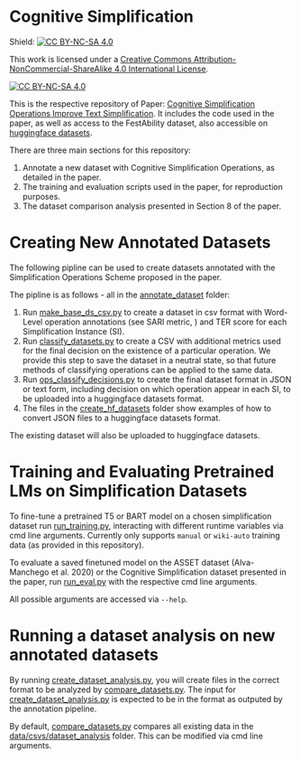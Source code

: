 # Cognitive Simplification
Shield: [![CC BY-NC-SA 4.0][cc-by-nc-sa-shield]][cc-by-nc-sa]

This work is licensed under a
[Creative Commons Attribution-NonCommercial-ShareAlike 4.0 International License][cc-by-nc-sa].

[![CC BY-NC-SA 4.0][cc-by-nc-sa-image]][cc-by-nc-sa]

[cc-by-nc-sa]: http://creativecommons.org/licenses/by-nc-sa/4.0/
[cc-by-nc-sa-image]: https://licensebuttons.net/l/by-nc-sa/4.0/88x31.png
[cc-by-nc-sa-shield]: https://img.shields.io/badge/License-CC%20BY--NC--SA%204.0-lightgrey.svg

This is the respective repository of Paper: [Cognitive Simplification Operations Improve Text Simplification](). It includes the code used in the paper, as well as access to the FestAbility dataset, also accessible on [huggingface datasets](https://huggingface.co/datasets/eytanc/FestAbilityTranscripts).

There are three main sections for this repository:
1. Annotate a new dataset with Cognitive Simplification Operations, as detailed in the paper.
2. The training and evaluation scripts used in the paper, for reproduction purposes.
3. The dataset comparison analysis presented in Section 8 of the paper.

 # Creating New Annotated Datasets
 The following pipline can be used to create datasets annotated with the Simplification Operations Scheme proposed in the paper.
 
 The pipline is as follows - all in the [annotate_dataset](annotate_dataset) folder:
 1. Run [make_base_ds_csv.py](annotate_dataset/make_base_ds_csv.py) to create a dataset in csv format with Word-Level operation annotations (see SARI metric, ) and TER score for each Simplification Instance (SI).
 2. Run [classify_datasets.py](annotate_dataset/classify_datasets.py) to create a CSV with additional metrics used for the final decision on the existence of a particular operation. We provide this step to save the dataset in a neutral state, so that future methods of classifying operations can be applied to the same data.
 3. Run [ops_classify_decisions.py](annotate_dataset/ops_classify_decisions.py) to create the final dataset format in JSON or text form, including decision on which operation appear in each SI, to be uploaded into a huggingface datasets format.
 4. The files in the [create_hf_datasets](create_hf_datasets) folder show examples of how to convert JSON files to a huggingface datasets format.
 
 The existing dataset will also be uploaded to huggingface datasets. 
 
 # Training and Evaluating Pretrained LMs on Simplification Datasets
To fine-tune a pretrained T5 or BART model on a chosen simplification dataset run [run_training.py](run_training.py), interacting with different runtime variables via cmd line arguments. Currently only supports `manual` or `wiki-auto` training data (as provided in this repository).
 
To evaluate a saved finetuned model on the ASSET dataset (Alva-Manchego et al. 2020) or the Cognitive Simplification dataset presented in the paper, run [run_eval.py](run_eval.py) with the respective cmd line arguments.

All possible arguments are accessed via `--help`.

# Running a dataset analysis on new annotated datasets
 By running [create_dataset_analysis.py](create_dataset_analysis.py), you will create files in the correct format to be analyzed by [compare_datasets.py](compare_datasets.py). 
 The input for [create_dataset_analysis.py](create_dataset_analysis.py) is expected to be in the format as outputed by the annotation pipeline.
 
 By default, [compare_datasets.py](compare_datasets.py) compares all existing data in the [data/csvs/dataset_analysis](data/csvs/dataset_analysis) folder. This can be modified via cmd line arguments.

